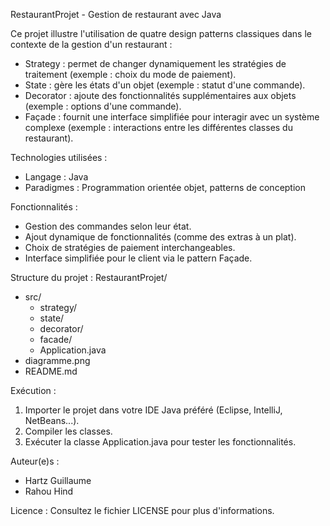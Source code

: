 
RestaurantProjet - Gestion de restaurant avec Java

Ce projet illustre l'utilisation de quatre design patterns classiques dans le contexte de la gestion d'un restaurant :
- Strategy : permet de changer dynamiquement les stratégies de traitement (exemple : choix du mode de paiement).
- State : gère les états d'un objet (exemple : statut d'une commande).
- Decorator : ajoute des fonctionnalités supplémentaires aux objets (exemple : options d'une commande).
- Façade : fournit une interface simplifiée pour interagir avec un système complexe (exemple : interactions entre les différentes classes du restaurant).

Technologies utilisées :
- Langage : Java
- Paradigmes : Programmation orientée objet, patterns de conception

Fonctionnalités :
- Gestion des commandes selon leur état.
- Ajout dynamique de fonctionnalités (comme des extras à un plat).
- Choix de stratégies de paiement interchangeables.
- Interface simplifiée pour le client via le pattern Façade.

Structure du projet :
RestaurantProjet/
- src/
  - strategy/
  - state/
  - decorator/
  - facade/
  - Application.java
- diagramme.png
- README.md

Exécution :
1. Importer le projet dans votre IDE Java préféré (Eclipse, IntelliJ, NetBeans...).
2. Compiler les classes.
3. Exécuter la classe Application.java pour tester les fonctionnalités.

Auteur(e)s :
- Hartz Guillaume
- Rahou Hind

Licence :
Consultez le fichier LICENSE pour plus d'informations.
